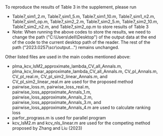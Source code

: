 To reproduce the results of Table 3 in the supplement, please run

- Table7_sim1_2.m, Table7_sim1_5.m, Table7_sim1_10.m, Table7_sim1_n2.m, Table7_sim1_op.m, Table7_sim2_2.m, Table7_sim2_5.m, Table7_sim2_10.m, Table7_sim2_n2.m, and Table7_sim2_op.m to store results of Table 3
- Note: When running the above codes to store the results, we need to change the path ("C:\Users\dell\Desktop") of the output data at the end of the code to the current desktop path of the reader. The rest of the path ("2023.0257\scr\output\...") remains unchanged.

Other listed files are used in the main codes mentioned above:

- plma_kcv_lsM2_approximate_lambda_CV_all_Annals.m, plma_kcv_linear_approximate_lambda_CV_all_Annals.m, CV_pl_Annals.m, CV_pl_real.m, CV_pl_sim2_linear_Annals.m, and CV_pl_sim2_linear_real.m are used for the proposed method
- pairwise_loss.m, pairwise_loss_real.m, pairwise_loss_approximate_Annals_1.m, pairwise_loss_approximate_Annals_2.m, pairwise_loss_approximate_Annals_3.m, and pairwise_loss_approximate_Annals_4.m are used to calculate ranking loss
- parfor_prograss.m is used for parallel program
- kcv_lsM2.m and kcv_nls_linear.m are used for the competing method proposed by Zhang and Liu (2023)

